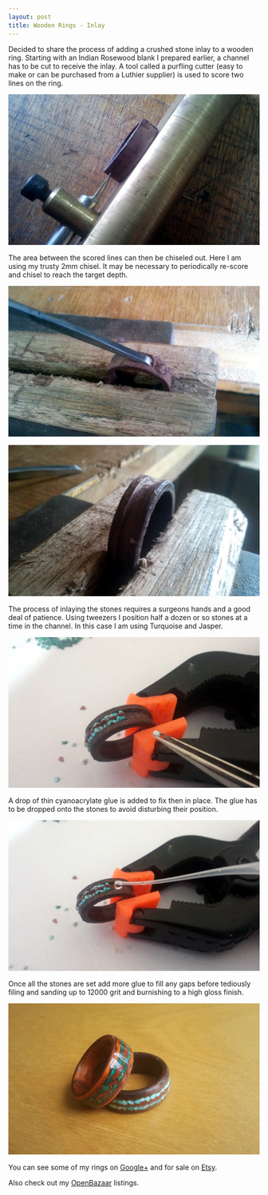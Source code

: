 ```yaml
---
layout: post
title: Wooden Rings - Inlay
---
```


Decided to share the process of adding a crushed stone inlay to a wooden ring. Starting with an Indian Rosewood blank I prepared earlier, a channel has to be cut to receive the inlay.
A tool called a purfling cutter (easy to make or can be purchased from a Luthier supplier) is used to score two lines on the ring.

![Inlay stage 1](/img/ring-inlay.jpg)

The area between the scored lines can then be chiseled out. Here I am using my trusty 2mm chisel. It may be necessary to periodically re-score and chisel to reach the target depth.

![Inlay stage 2](/img/ring-inlay2.jpg)

![Inlay stage 3](/img/ring-inlay3.jpg)

The process of inlaying the stones requires a surgeons hands and a good deal of patience. Using tweezers I position half a dozen or so stones at a time in the channel. In this case I am using Turquoise and Jasper.

![Inlay stage 4](/img/ring-inlay4.jpg)

A drop of thin cyanoacrylate glue is added to fix then in place. The glue has to be dropped onto the stones to avoid disturbing their position.

![Inlay stage 5](/img/ring-inlay5.jpg)

Once all the stones are set add more glue to fill any gaps before tediously filing and sanding up to 12000 grit and burnishing to a high gloss finish.

![Inlay stage 6](/img/ring-final.jpg)

You can see some of my rings on [Google+](https://plus.google.com/u/0/108624488609783583375/posts) and for sale on [Etsy](https://www.etsy.com/uk/shop/Soundcraft?ref=hdr_shop_menu).

Also check out my [OpenBazaar](http://duosear.ch/@rabfulton) listings.

